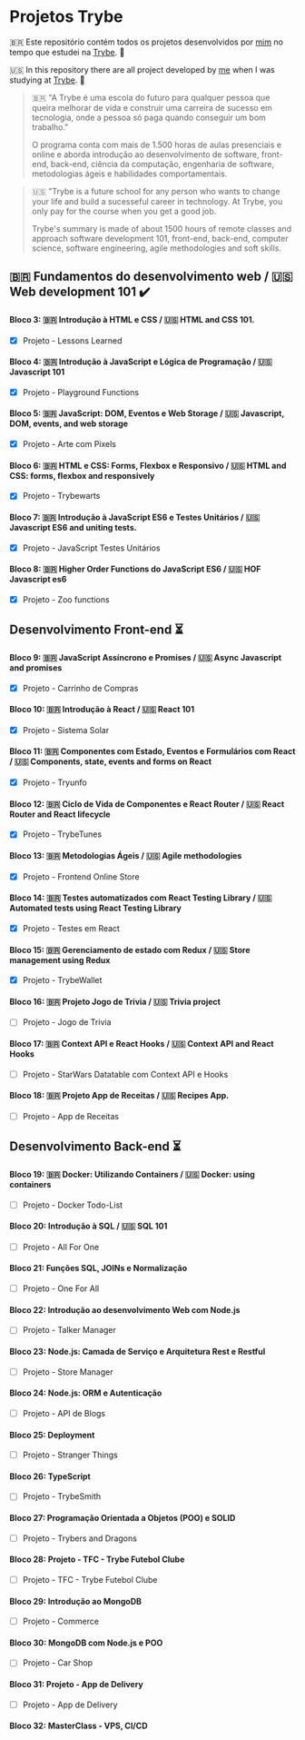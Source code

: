 # Projetos Trybe

🇧🇷 Este repositório contém todos os projetos desenvolvidos por <a href="https://www.linkedin.com/in/brenusaraujo/" target="_blank">mim</a> no tempo que estudei na <a href="https://www.betrybe.com/" target="_blank">Trybe</a>. :rocket:

🇺🇸 In this repository there are all project developed by <a href="https://www.linkedin.com/in/brenusaraujo/" target="_blank">me</a> when I was studying at <a href="https://www.betrybe.com/" target="_blank">Trybe</a>. :rocket:

 
> 🇧🇷 "A Trybe é uma escola do futuro para qualquer pessoa que queira
> melhorar de vida e construir uma carreira de sucesso em tecnologia,
> onde a pessoa só paga quando conseguir um bom trabalho."
> 
> O programa conta com mais de 1.500 horas de aulas presenciais e online
> e aborda introdução ao desenvolvimento de software, front-end,
> back-end, ciência da computação, engenharia de software, metodologias
> ágeis e habilidades comportamentais.

> 🇺🇸 "Trybe is a future school for any person who wants 
> to change your life and build a sucesseful career in technology. 
> At Trybe, you only pay for the course when you get a good job.
>
> Trybe's summary is made of about 1500 hours of remote classes 
> and approach software development 101, front-end, 
> back-end, computer science, software engineering, agile methodologies 
> and soft skills.

## 🇧🇷 Fundamentos do desenvolvimento web / :us: Web development 101 :heavy_check_mark: 

#### Bloco 3: 🇧🇷 Introdução à HTML e CSS / 🇺🇸 HTML and CSS 101. 
- [x] Projeto - Lessons Learned

#### Bloco 4: 🇧🇷 Introdução à JavaScript e Lógica de Programação / :us: Javascript 101
- [x] Projeto - Playground Functions

#### Bloco 5: 🇧🇷 JavaScript: DOM, Eventos e Web Storage / :us: Javascript, DOM, events, and web storage
- [x] Projeto - Arte com Pixels

#### Bloco 6: 🇧🇷 HTML e CSS: Forms, Flexbox e Responsivo / :us: HTML and CSS: forms, flexbox and responsively
- [x] Projeto - Trybewarts

#### Bloco 7: 🇧🇷 Introdução à JavaScript ES6 e Testes Unitários / :us: Javascript ES6 and uniting tests.
- [x] Projeto - JavaScript Testes Unitários

#### Bloco 8: 🇧🇷 Higher Order Functions do JavaScript ES6 / :us: HOF Javascript es6
- [x] Projeto - Zoo functions

## Desenvolvimento Front-end :hourglass_flowing_sand:

#### Bloco 9: 🇧🇷 JavaScript Assíncrono e Promises / :us: Async Javascript and promises
- [x] Projeto - Carrinho de Compras

#### Bloco 10: 🇧🇷 Introdução à React / :us: React 101
- [x] Projeto - Sistema Solar

#### Bloco 11: 🇧🇷 Componentes com Estado, Eventos e Formulários com React / :us: Components, state, events and forms on React
- [x] Projeto - Tryunfo

#### Bloco 12: 🇧🇷 Ciclo de Vida de Componentes e React Router / :us: React Router and React lifecycle
- [x] Projeto - TrybeTunes

#### Bloco 13: 🇧🇷 Metodologias Ágeis / :us: Agile methodologies
- [x] Projeto - Frontend Online Store

#### Bloco 14: 🇧🇷 Testes automatizados com React Testing Library / :us: Automated tests using React Testing Library
- [x] Projeto - Testes em React

#### Bloco 15: 🇧🇷 Gerenciamento de estado com Redux / :us: Store management using Redux
- [X] Projeto - TrybeWallet

#### Bloco 16: 🇧🇷 Projeto Jogo de Trivia / :us: Trivia project
- [ ] Projeto - Jogo de Trivia

#### Bloco 17: 🇧🇷 Context API e React Hooks / :us: Context API and React Hooks
- [ ] Projeto - StarWars Datatable com Context API e Hooks

#### Bloco 18: 🇧🇷 Projeto App de Receitas / :us: Recipes App.
- [ ] Projeto - App de Receitas

## Desenvolvimento Back-end :hourglass_flowing_sand:

#### Bloco 19: 🇧🇷 Docker: Utilizando Containers / :us: Docker: using containers
- [ ] Projeto - Docker Todo-List

#### Bloco 20: Introdução à SQL / :us: SQL 101
- [ ] Projeto - All For One

#### Bloco 21: Funções SQL, JOINs e Normalização
- [ ] Projeto - One For All

#### Bloco 22: Introdução ao desenvolvimento Web com Node.js
- [ ] Projeto - Talker Manager

#### Bloco 23: Node.js: Camada de Serviço e Arquitetura Rest e Restful
- [ ] Projeto - Store Manager

#### Bloco 24: Node.js: ORM e Autenticação
- [ ] Projeto - API de Blogs

#### Bloco 25: Deployment
- [ ] Projeto - Stranger Things

#### Bloco 26: TypeScript
- [ ] Projeto - TrybeSmith

#### Bloco 27: Programação Orientada a Objetos (POO) e SOLID
- [ ] Projeto - Trybers and Dragons

#### Bloco 28: Projeto - TFC - Trybe Futebol Clube
- [ ] Projeto - TFC - Trybe Futebol Clube

#### Bloco 29: Introdução ao MongoDB
- [ ] Projeto - Commerce

#### Bloco 30: MongoDB com Node.js e POO
- [ ] Projeto - Car Shop

#### Bloco 31: Projeto - App de Delivery
- [ ] Projeto - App de Delivery

#### Bloco 32: MasterClass - VPS, CI/CD

